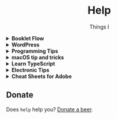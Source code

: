 <div align="center">

# Help

Things I 
  
</div>


<details><summary><b>Booklet Flow</b></summary>

![booklet flow](res/bookletflow.png)

</details>


<details><summary><b>WordPress</b></summary>

# WordPress tips
I have been working with WordPress more then four years here is my tools I have found useful.

##  Tips
- [SiteOrigin PageBuilder model](res/SiteOrigin-Page-Builder-model.pdf)
- [My official plugins](https://profiles.wordpress.org/pravdomil/#content-plugins)
- [And the rest](https://github.com/search?q=user%3Apravdomil+topic%3Awordpress-plugin)

## Little cheat sheet
![](https://www.rarst.net/images/query_functions.png)

</details>


<details><summary><b>Programming Tips</b></summary>

# Programming tips

## Tools
*   [Domain generator](https://www.dotomator.com/web20.html)
*   [Dead link checker](http://www.deadlinkchecker.com/)
*   [What's my DNS](https://www.whatsmydns.net)
*   [Web page test](https://www.webpagetest.org)
*   [Front‑end code quality](http://yellowlab.tools)
*   [regex101.com](https://www.regex101.com)
 
## Resources
*   [Can I use](http://caniuse.com/)
*   [HTML5.diff](https://www.w3.org/TR/html5-diff/)
*   [Command line args formatting](http://docopt.org/)
*   [Digitální strategie](http://www.vidia-design.cz/files/uploads/digitalniStrategie2015.jpg)
*   [CodeCademy](https://www.codecademy.com/learn/javascript)
*   [Csmith](http://embed.cs.utah.edu/csmith/) - proof programming languages
*   [SQL injection car](http://gizmodo.com/5498412/sql-injection-license-plate-hopes-to-foil-euro-traffic-cameras)
*   [Intro to ARM](http://www.opensecuritytraining.info/IntroARM.html)
*   [PHP error_reporting wizard](http://www.bx.com.au/tools/ultimate-php-error-reporting-wizard)
*   [Bezkontextová gramatika](https://cs.wikipedia.org/wiki/Bezkontextov%C3%A1_gramatika)
*   [Future](http://programmers.stackexchange.com/questions/119095/why-dont-we-store-the-syntax-tree-instead-of-the-source-code)
*   [C's Precedence Table](http://www.csee.umbc.edu/courses/104/fall06/burt/precedenceTable.html)
*   [Forward engineer by day, reverse engineer by night](http://withinrafael.com/)
*   [Cordic](https://cs.wikipedia.org/wiki/CORDIC)
*   [Megahertz myth](https://en.wikipedia.org/wiki/Megahertz_myth)
*   [CamelCase](https://cs.wikipedia.org/wiki/CamelCase)
*   [Never rewrite the code from scratch](http://www.joelonsoftware.com/articles/fog0000000069.html)
*   [TextMate where am I](http://ciaranwal.sh/2007/11/27/textmate-tip-where-am-i)
*   [Sequence container (C++)](https://en.wikipedia.org/wiki/Sequence_container_(C%2B%2B))
*   [Flynn's taxonomy](https://en.wikipedia.org/wiki/Flynn%27s_taxonomy)
*   [Intro to three.js](http://davidscottlyons.com/threejs/presentations/frontporch14/#slide-110)
*   [WebApps base css](https://code.google.com/p/chromium/codesearch#chromium/src/extensions/renderer/resources/platform_app.css)
*   [Snakes, Neural Networks and Genetic Algorithms](https://www.youtube.com/watch?v=BBLJFYr7zB8)

## macOS
*   [Swift introduction](http://www1.cs.columbia.edu/~aho/cs6998/Lectures/14-09-22_Roark_Swift.pdf)
*   [Swift basics](https://developer.apple.com/library/ios/documentation/Swift/Conceptual/Swift_Programming_Language/TheBasics.html)
*   [Layer Backed Views](http://www.cocoacrumbs.com/blog/?p=106)
*   [CALayer with NSScrollView](http://stackoverflow.com/questions/27442185/calayer-with-nsscrollview-zooming-panning-and-clicking/28256228)
*   [Learn Objective‑C](http://cocoadevcentral.com/d/learn_objectivec/)
*   [Apple sample codes for OS X](https://developer.apple.com/library/mac/navigation/#section=Resource%20Types&topic=Sample%20Code)
*   [Receiving and modifying key presses](http://osxbook.com/book/bonus/chapter2/alterkeys/)

## JavaScript
*   [The World's Most Misunderstood Programming Language](http://www.crockford.com/javascript/javascript.html)
*   [Coding style](https://github.com/feross/standard)
*   [ES6 features](http://es6-features.org/)
*   [ES6 Support matrix](https://kangax.github.io/compat-table/es6/)

## Node.js
*   [Reference all](https://nodejs.org/api/all.html)
*   [From PHP to Node.js](https://strongloop.com/strongblog/node-js-php-get-started/)
*   [Closure compiler](http://closure-compiler.appspot.com/home)
*   [WordPress knowledge](https://developer.files.wordpress.com/2015/11/whats-new-wpcom2.pdf)
*   [Node.js vs PHP performance](http://www.hostingadvice.com/blog/comparing-node-js-vs-php-performance/)
*   [Node.js with Apache](http://stackoverflow.com/questions/9831594/apache-and-node-js-on-the-same-server)
*   [Package.json](http://browsenpm.org/package.json)
*   [V8 Intro](https://developers.google.com/v8/)
*   [V8 Optimization tips](http://www.html5rocks.com/en/tutorials/speed/v8/)
*   [Hashbang](https://en.wikipedia.org/wiki/Shebang_(Unix))
    *   \#!/usr/bin/env node

## Frontend
*   Typography
    *   [Web typography](http://webtypography.net/toc/)
    *   [Baseline basics on Smashing magazine](http://www.smashingmagazine.com/2012/12/css-baseline-the-good-the-bad-and-the-ugly/)
    *   [Baseline framework by stephanecurzi.me](http://stephanecurzi.me/baselinecss.2009/)
    *   [Optimize legibility](http://usabilitypost.com/2012/11/06/optimize-legibility/)
*   HTML
    *   <[meter](http://www.w3schools.com/tags/tryit.asp?filename=tryhtml5_meter)> and <[progress](http://www.w3schools.com/tags/tryit.asp?filename=tryhtml5_progress)>
    *   <[input type="color"](http://www.w3schools.com/html/tryit.asp?filename=tryhtml_input_color)>
*   CSS
    *   [tabs without js](http://csscience.com/css3-tabs/)
    *   [:target selector](http://www.w3schools.com/cssref/tryit.asp?filename=trycss3_target)
    *   [Flexbox](http://learnlayout.com/flexbox.html) and [flexbox](http://css-tricks.com/snippets/css/a-guide-to-flexbox/) and [flex‑grow](http://stackoverflow.com/a/33212959/3748498)!
    *   [Full browser width bars](https://css-tricks.com/full-browser-width-bars/)
    *   [Nearest named color](http://www.yellowbearjourneys.com/color_themes/color_closest.html)
*   [Render blocking](http://www.phpied.com/css-and-the-critical-path/)
    *   [Speed insights](https://developers.google.com/speed/docs/insights/OptimizeCSSDelivery)
*   [Role of animation](https://www.youtube.com/watch?v=GxOq1bnlZXk)
*   [Polyfill.io](https://polyfill.io/v2/docs)

## Web done right
- [PageSpeed Insights Rules](https://developers.google.com/speed/docs/insights/rules)
- [Vanilla JS](http://vanilla-js.com)
- [CDN & HTTPs 2.0](https://www.cloudflare.com)

## Optional
- [Rembased design](http://rembased.pravdomil.com)
- [Pravidla typografie](https://pravidla-typografie.pravdomil.com)
- [Ochrana jednoznakovek](https://github.com/pravdomil/wp-no-orphans)

## Ubuntu server
Initial setup
```
	ssh‑copy‑id root@$IP
	ssh root@$IP
	update‑locale LC_ALL=en_US.UTF‑8 LANG=en_US.UTF‑8
	logout
	ssh root@$IP
	apt update
	apt upgrade
	reboot
```

SSH tunel  
`ssh -L LOCAL_PORT:DEST:DEST_PORT TUNEL_USER@TUNEL_SERVER -p PORT`

Create symlink  
`ln -s SOURCE SYMLINK`

</details>


<details><summary><b>macOS tip and tricks</b></summary>

# macOS tip and tricks

## Recommended settings
Inspiration goes from [kevinSuttle](https://github.com/kevinSuttle/OSXDefaults/blob/master/.osx).

- Do not use iCloud to login, you can't change login password otherwise.
- Trackpad: Use all gestures and set speed to 100%.
- Accessibility - Mouse & Trackpad: enable three finger drag.
- Sharing: Rename your Mac.
- Finder: Create folder home in user directory and use it as default one. Favorites are: Home, User, Downloads.
- Finder Preferences: Show current Mac in sidebar and show path and status bar.
- Screen Saver: set hot corners - left top: put display to sleep.
- Sound: Turn off alert volume and show volume in menu bar.
- Security & privacy: require password after 5 seconds in settings and set lock message to your telephone number.
- Parent Controls: Allow unrestricted access to websites for guest account?
- Keyboard: Turn off keyboard backlight after 1 minute and turn off smart quotes and auto correcting.
- Install [Pravdomil keyboard](https://github.com/pravdomil/keyboard#readme)

## Tips
- [How to properly use drag and drop](http://apple.stackexchange.com/questions/42429/how-to-properly-use-drag-and-drop-with-macbook-pro-on-os-x-10-7).
- [Why is Safari faster then Chrome?](https://www.youtube.com/watch?v=866eA-OnXFc)
- Use ⌥drag to set default Finder column width.

## Software
- [1Password](https://agilebits.com/downloads)
- [VLC](http://www.videolan.org/vlc/download-macosx.html)
- [Skype](http://www.skype.com/en/download-skype/skype-for-computer/) (turn off sounds)
- [VirtualBox](http://download.virtualbox.org/virtualbox/4.3.28/VirtualBox-4.3.28-100309-OSX.dmg)
- [CyberDuck](https://cyberduck.io/) (set permissions for uploaded files)
- [Keka](http://www.kekaosx.com/en/) (don't include DS_Store).
- [Retinizer](http://retinizer.mikelpr.com/)
- [GrandPerspective](http://sourceforge.net/projects/grandperspectiv/files/latest/download)
- [AppCleaner](http://www.freemacsoft.net/appcleaner/)
- [Find Any File](http://apps.tempel.org/FindAnyFile/)
- [SetResX](https://www.sendspace.com/file/mef6sk)
- [SQLite Browser](http://sqlitebrowser.org/)

</details>


<details><summary><b>Learn TypeScript</b></summary>

# Learn TypeScript

https://youtu.be/ctS2v9IBphs

```ts
//// What is TypeScript?
// ts is super set of js
// + types
// + typecheck
// + transpiler(like babel)
// + many more




//// Setup TypeScript compiler
// npm i typescript -g   # install typescript compiller
// tsc file.ts           # compile files file.ts to file.js
// tsc init              # crate package.json
// tsc -p .              # run using package.json in cwd
// tsc -p . -w           # watch mode

// use "strict": true





//// JavaScript
// two types of values
// primitives: string, number, boolean, undefined
// references: function, object

// note: class is function and class instance is object
// note: null is also object

// typescript adds: enum, type, interface
// and many more: is, in, keyof, any, never, void...







//// Variable Type Declaration
// variableName colon variableType
() => {
  // declare by type
  let trueFalse: boolean
  let bar: number
  let text: string
  
  let myArray: string[] = ["foo"]
  let tuple: [string, number, boolean] = ["bar", 1, false]
  
  function bas(myNumber: number): void {

  }
  
  // declare by value
  let active = false
  let array = [0, 1, "string"]
  
  // any
  let anyValue: any = 123 // don't use it
  
  // Type assertions
  let myValue = 1 as any as string // don't use it
}








//// ES6+ is here
() => {
  // array destructuring
  let [first, second] = [1, 2]
  let [one, ...rest] = [1, 2, 3, 4]
  let [, two, , four] = [1, 2, 3, 4]
  
  // object destructuring
  let { a, b } = { a: 1, b: 2 }
  let { c, ...passthrough } = { c: 1, d: 2 }
  let { a: newName1, b: newName2 } = { a: 1, b: 2 }
  let { e, f: newName3 = "a" } = { e: 1 };  
  
  // variable swap
  [first, second] = [second, first]
  
  // array spread
  let firstArray = [1, 2]
  let secondArray = [3, 4]
  let bothPlus = [0, ...firstArray, ...secondArray, 5]
  
  // object spread
  let defaults = { a: 1 }
  let entered = { a: 2 }
  let search = { ...defaults, ...entered }
  
  // overkill
  function f({ a, b = 0 } = { a: "" }): { a: 1 } | void {
    // ...
  }
  
  
  // more at
  // http://es6-features.org
}







//// Declaration spaces
// Value X Type X Namespace
() => {
  // class creates type and value
  class MyClass {
    
  }
  let instance: MyClass = new MyClass()
  
  
  
  // enum creates type and value
  enum MyEnum {
    value = 0
  }
  let value: MyEnum = MyEnum.value
  
  
  
  // interface creates only type
  // global scope
  interface MyInterface {
    
  }
  // let myInterface: MyInterface = MyInterface // error
  
  
  
  // type creates only type
  type MyType = {
    
  }
  // let myType: MyType = MyType // error
  
  
  
  // function creates only value
  function myFunction() {
    
  }
  // let foo: myFunction = myFunction // error
  
  
  
  // value creates only value
  let myNumber = 123
  // let foo: myNumber = myNumber // error
  
  // convert value to type
  let myNextVariable: typeof myNumber
  
  // remember: only class, enum, interface, type creates types
}







//// Types
() => {
  // String Literal Types
  function bar(color: "green" | "red") {
    // color = "white" // error
  }
  
  interface SomeInterface {
    // Class Constructor Type
    new(foo: number, bar: number): SomeInterface
    
    // Function Type
    replace(heystack: string, needle: string): string
    
    // Index Type
    [index: number]: string
    
    // this Type
    returnInstance(): this
  }
}







//// Functions
() => {
  // optional parameters
  // spread operator
  // optional return types
  // this type
  
  function foo(this: HTMLElement, arg?: number, ...rest: number[]): boolean {
    this.innerHTML
    return true
  }
  
  // anonymous
  // default value
  let anonymousFunc = (arg: number = 1): boolean => {
    return true
  }
}








//// Type alias
// creates type
() => {
  type trueFalseOrNothing = boolean | "nothing"
  let foo: trueFalseOrNothing = false
  
  type Circle = {
    radius: number,
  }
  let circle: Circle = { radius: 10 }
  
  // cannot be "extends"
}
// local scope
// let foo: trueFalseOrNothing // error








//// Interface
// creates type
// polutes entire file scope (or use namespaces)
// can be "extends"
interface Base {
  type: string
}

interface Human extends Base {
  type: "human"
  age: number
}

interface Animal extends Base {
  type: "animal"
  age: number
}

// later on I might need human's name
// declaration merging
// don't forget readonly and optional
interface Human extends Base {
  readonly name?: string
}

() => {
  function createHuman(): Human {
    return { type: "human", age: 1 } // add name
  }
  
  function updateHuman(human: Human) {
    human.age++
    // human.type = "worker" // error
  }
}
// global scope
let myAnimal: Animal







//// Enum
// similar to other languages
() => {
  // indexed members
  enum MyEnum {
    foo = 1,
    bar
  }
  
  // multiple values
  enum FileAccess {
    // constant members
    None,
    Read = 1 << 1,
    Write = 1 << 2,
    ReadWrite = Read | Write,
    // computed member
    G = "123".length
  }
  
  FileAccess.ReadWrite
  
  // string value
  enum MyEnumString {
    foo = "bar"
  }
}
// local scope
// MyEnumString.foo // error







//// Class
// can "extends" classes and "implements" types
// abstract classes
// you can define it's properties
// modifiers: public(anyone, default), private(current class), protected(current and childs)
// don't forget readonly and optional
// static variables and function
// constructor properties
() => {
  class Foo {
    
  }
  
  abstract class AnimalAbstract extends Foo implements Animal {
    type: "animal"
    age: number
  }
  // let animalAbstract = new AnimalAbstract() // error
  
  class Fish extends AnimalAbstract {
    private readonly color?: string
    
    static ocean = "Atlantic"
    
    constructor(public name: string) {
      super()
    }
    
    protected walk() {
      
    }
  }
  
  // super
  // get set
  class GoldFish extends Fish {
    walk() {
      super.walk()
    }
    
    get description() {
      return this.type + this.name
    }

    set birthDate(date: number) {
      this.age = new Date().getTime() - date
    }
  }
}
// local scope
// let myGoldFish: GoldFish









//// Union type |
// defines that value can have multiple types
() => {
  function bar(arg: string | number | HTMLElement) {
    arg
  }
  
  // used in optional arguments
  function foo(optionalArg?: string) {
    optionalArg
  }
}







//// Intersection Types &
// for extending properties
() => {
  type Loggable = { log(): void }
  
  type LoggableHuman = Human & Loggable
  
  let human = {} as LoggableHuman
  human
  
  // used in
  Object.assign
}







//// Type Guards
// ensures value type
() => {
  // using typeof
  function foo(optionalArg?: string | Function) {
    if(typeof optionalArg == "undefined") {
      optionalArg
      return
    }
    else if(typeof optionalArg == "function") {
      optionalArg
      return optionalArg
    }
    else {
      optionalArg
      return optionalArg
    }
  }
  
  // using instanceof
  function bar(arg: Event | HTMLElement) {
    if(arg instanceof HTMLElement) {
      arg
    }
    else {
      arg
    }
  }
  
  // using user defined type guard
  // check obj.type
  function isAnimal(obj: Human | Animal): obj is Animal {
    return obj.type == "animal"
  }
  
  // type never
  function myFunction(name: string) {
    if(typeof name == "string") {
      name
    }
    else {
      name
    }
  }
}





//// Namespaces
namespace Shapes {
  export namespace Polygons {
    export class Triangle { }
    export class Square { }
  }
}

new Shapes.Polygons.Triangle()

import polygons = Shapes.Polygons
let sq = new polygons.Square();




//// Generics
// you might need to pass types into functions and classes
() => {
  function loadAnimalFromServer(): Promise<Animal> {
    return new Promise((resolve) => { })
  }
  
  loadAnimalFromServer().then(animal => {
    
  })
  
  function createInstance<A extends Animal>(animalClass: new() => A): A {
    return new animalClass()
  }
}





//// Truthy
if("") { }        // false
if(NaN) { }       // false
if(undefined) { } // false
if(null) { }      // false

if({}) { }        // true
if([]) { }        // true

if(undefined == null) { } // true

if(false == "") { } // true
if(false == 0) { } // true
if(0 == "") { } // true

if(0 == null) { }         // ?





//// You don't need null
// use undefined instead
// https://github.com/Microsoft/TypeScript/wiki/Coding-guidelines#null-and-undefined




//// Modules
// same ES6 syntax
// import a from "b"
export let number = 1;
// you can import/export namespaces, types and values
// barrel: export * from "./elements/Spacer"





//// More tips
() => {
  // Make all properties in T optional
  let partial: Partial<Human> = { name: "Paul" }
  // see declaration
  
  // Make all properties in T readonly
  let readonly: Readonly<Human> = { type: "human", name: "Paul", age: 3 }
  // readonly.name = "me" // error
  // see declaration
  
  // Construct a type with a set of properties K of type T
  let record: Record<"hmm", Performance>
  // see declaration
  
  // learn about javascript call stack
  // https://www.youtube.com/watch?v=8aGhZQkoFbQ
}
```

</details>


<details><summary><b>Electronic Tips</b></summary>

# Useful tools for building electronics

- [Falstad](http://www.falstad.com/circuit/)
- [Ohm calc](http://www.elektro-energetika.cz/calculations/ohm_zak.php)
- [Led resistor calculator](http://www.hebeiltd.com.cn/?p=zz.led.resistor.calculator)
- [6 band resistor calculator](https://www.eeweb.com/toolbox/6-band-resistor-calculator/)
- [Ohm's law analogy](http://dc226.4shared.com/img/p8u2UKlcce/s24/147267bf278/ohms-law-illustrated)
- [Ohm's law chart](https://cdn.shopify.com/s/files/1/0792/1843/files/misthub-ohms-law-chart1.png)

</details>


<details><summary><b>Cheat Sheets for Adobe</b></summary>

# Cheat sheets for Adobe

## Adobe After Effects
[![ae](res/ae/ae.png)](res/ae/ae.pdf)

## Adobe Illustrator
[![ai](res/ai/ai.png)](res/ai/ai.pdf)

</details>


## Donate

Does `help` help you? [Donate a beer](https://www.paypal.com/cgi-bin/webscr?cmd=_s-xclick&hosted_button_id=BCL2X3AFQBAP2&item_name=help%20Beer).

